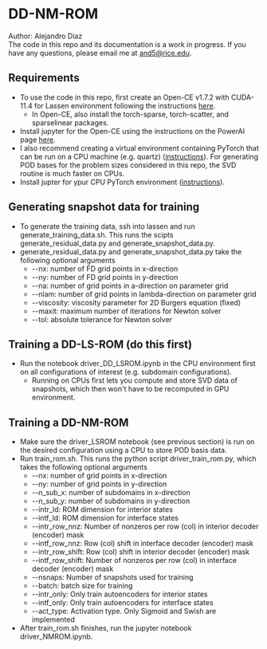 # DD-NM-ROM
Author: Alejandro Diaz  
The code in this repo and its documentation is a work in progress. If you have any questions, please email me at and5@rice.edu.

## Requirements
- To use the code in this repo, first create an Open-CE v1.7.2 with CUDA-11.4 for Lassen environment following the instructions [here](https://lc.llnl.gov/confluence/display/LC/2022/10/20/Open-CE+v1.7.2+with+CUDA-11.4+for+Lassen).  
  * In Open-CE, also install the torch-sparse, torch-scatter, and sparselinear packages.
- Install jupyter for the Open-CE using the instructions on the PowerAI page [here](https://lc.llnl.gov/confluence/display/LC/IBM+PowerAI+in+LC).
- I also recommend creating a virtual environment containing PyTorch that can be run on a CPU machine (e.g. quartz) ([instructions](https://lc.llnl.gov/confluence/display/LC/PyTorch+in+LC)).
For generating POD bases for the problem sizes considered in this repo, the SVD routine is much faster on CPUs. 
- Install jupter for ypur CPU PyTorch environment ([instructions](https://lc.llnl.gov/confluence/display/LC/JupyterHub+and+Jupyter+Notebook)). 

## Generating snapshot data for training
- To generate the training data, ssh into lassen and run generate_training_data.sh. This runs the scipts generate_residual_data.py and generate_snapshot_data.py.
- generate_residual_data.py and generate_snapshot_data.py take the following optional arguments 
  * --nx:         number of FD grid points in x-direction
  * --ny:         number of FD grid points in y-direction
  * --na:         number of grid points in a-direction on parameter grid
  * --nlam:       number of grid points in lambda-direction on parameter grid
  * --viscosity:  viscosity parameter for 2D Burgers equation (fixed)
  * --maxit:      maximum number of iterations for Newton solver
  * --tol:        absolute tolerance for Newton solver

## Training a DD-LS-ROM (do this first)
- Run the notebook driver_DD_LSROM.ipynb in the CPU environment first on all configurations of interest (e.g. subdomain configurations). 
  * Running on CPUs first lets you compute and store SVD data of snapshots, which then won't have to be recomputed in GPU environment. 

## Training a DD-NM-ROM
- Make sure the driver_LSROM notebook (see previous section) is run on the desired configuration using a CPU to store POD basis data. 
- Run train_rom.sh. This runs the python script driver_train_rom.py, which takes the following optional arguments 
  * --nx:                number of grid points in x-direction
  * --ny:                number of grid points in y-direction
  * --n_sub_x:           number of subdomains in x-direction
  * --n_sub_y:           number of subdomains in y-direction
  * --intr_ld:           ROM dimension for interior states
  * --intf_ld:           ROM dimension for interface states
  * --intr_row_nnz:      Number of nonzeros per row (col) in interior decoder (encoder) mask
  * --intf_row_nnz:      Row (col) shift in interface decoder (encoder) mask
  * --intr_row_shift:    Row (col) shift in interior decoder (encoder) mask
  * --intf_row_shift:    Number of nonzeros per row (col) in interface decoder (encoder) mask
  * --nsnaps:            Number of snapshots used for training
  * --batch:             batch size for training
  * --intr_only:         Only train autoencoders for interior states
  * --intf_only:         Only train autoencoders for interface states
  * --act_type:          Activation type. Only Sigmoid and Swish are implemented
- After train_rom.sh finishes, run the jupyter notebook driver_NMROM.ipynb. 
